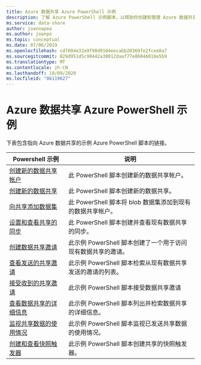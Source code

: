 ```yaml
---
title: Azure 数据共享 Azure PowerShell 示例
description: 了解 Azure PowerShell 示例脚本，以帮助你创建和管理 Azure 数据共享中的数据共享。
ms.service: data-share
author: joannapea
ms.author: joanpo
ms.topic: conceptual
ms.date: 07/06/2019
ms.openlocfilehash: cd7604e33a9f98d9104eecabb20369fe2fcee8a7
ms.sourcegitcommit: 829d951d5c90442a38012daaf77e86046018e5b9
ms.translationtype: MT
ms.contentlocale: zh-CN
ms.lasthandoff: 10/09/2020
ms.locfileid: "86119627"
---
```

# <a name="azure-powershell-samples-for-azure-data-share"></a>Azure 数据共享 Azure PowerShell 示例

下表包含指向 Azure 数据共享的示例 Azure PowerShell 脚本的链接。

|Powershell 示例|说明|
|---|---|
|[创建新的数据共享帐户](scripts/powershell/create-new-share-account-powershell.md)| 此 PowerShell 脚本创建新的数据共享帐户。 |
|[创建新的数据共享](scripts/powershell/create-new-share-powershell.md)| 此 PowerShell 脚本创建新的数据共享。 |
|[向共享添加数据集](scripts/powershell/add-datasets-powershell.md)| 此 PowerShell 脚本将 blob 数据集添加到现有的数据共享帐户。 |
|[设置和查看共享的同步](scripts/powershell/set-view-synchronizations-powershell.md)| 此 PowerShell 脚本创建并查看现有数据共享的同步。 |
|[创建数据共享邀请](scripts/powershell/create-share-invitation-powershell.md)| 此示例 PowerShell 脚本创建了一个用于访问现有数据共享的邀请。 |
|[查看发送的共享邀请](scripts/powershell/view-sent-invitations-powershell.md)| 此示例 PowerShell 脚本检索从现有数据共享发送的邀请的列表。 |
|[接受收到的共享邀请](scripts/powershell/accept-share-invitations-powershell.md)| 此示例 PowerShell 脚本接受数据共享邀请|
|[查看数据共享的详细信息](scripts/powershell/view-share-details-powershell.md)| 此示例 PowerShell 脚本列出并检索数据共享的详细信息。 |
|[监视共享数据的使用情况](scripts/powershell/monitor-usage-powershell.md)| 此示例 PowerShell 脚本监视已发送共享数据的使用情况。 |
|[创建和查看快照触发器](scripts/powershell/create-view-trigger-powershell.md)| 此示例 PowerShell 脚本创建共享的快照触发器。






